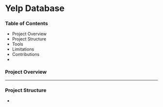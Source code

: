# Yelp Database

### Table of Contents 
- Project Overview
- Project Structure
- Tools
- Limitations
- Contributions
- 

### Project Overview 
---

### Project Structure 
- 

